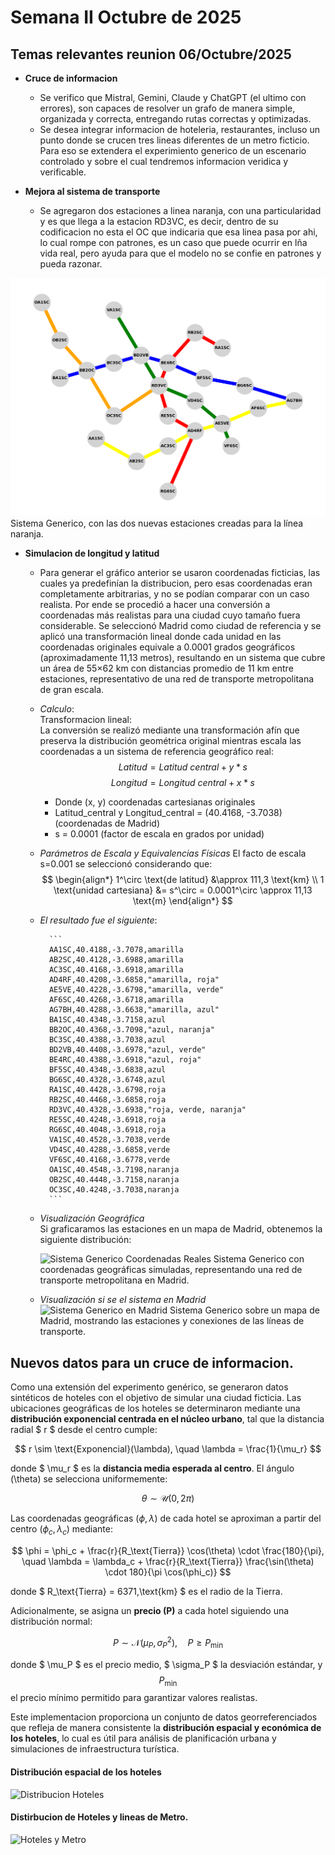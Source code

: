 # Semana II  Octubre de 2025 

## Temas relevantes reunion 06/Octubre/2025

- **Cruce de informacion**
    - Se verifico que Mistral, Gemini, Claude y ChatGPT (el ultimo con errores), son capaces de resolver un grafo de 
manera simple, organizada y correcta, entregando rutas correctas y optimizadas.
    - Se desea integrar informacion de hoteleria, restaurantes, incluso un punto donde se crucen tres lineas diferentes de un
metro ficticio. Para eso se extendera el experimiento generico de un escenario controlado y sobre el cual tendremos informacion veridica y
verificable.

- **Mejora al sistema de transporte**
    - Se agregaron dos estaciones a linea naranja, con una particularidad y es que llega a la estacion RD3VC, es decir, dentro de su
codificacion no esta el OC que indicaria que esa linea pasa por ahi, lo cual rompe con patrones, es un caso que puede ocurrir en lña vida real, pero ayuda
para que el modelo no se confie en patrones y pueda razonar.

![Sistema Generico](sistema_generico.png "Sistema Generico")
Sistema Generico, con las dos nuevas estaciones creadas para la línea naranja.

- **Simulacion de longitud y latitud**
    - Para generar el gráfico anterior se usaron coordenadas ficticias, las cuales ya predefinían la distribucion, pero esas coordenadas 
eran completamente arbitrarias, y no se podían comparar con un caso realista. Por ende se procedió a hacer una conversión a coordenadas más realistas 
para una ciudad cuyo tamaño fuera considerable. Se seleccionó Madrid como ciudad de referencia y se aplicó una transformación lineal donde cada unidad 
en las coordenadas originales equivale a 0.0001 grados geográficos (aproximadamente 11,13 metros), resultando en un sistema que cubre un área de 55×62 km 
con distancias promedio de 11 km entre estaciones, representativo de una red de transporte metropolitana de gran escala.
    - *Calculo*:  
  Transformacion lineal:  
  La conversión se realizó mediante una transformación afín que preserva la distribución geométrica original mientras escala las coordenadas a un sistema 
de referencia geográfico real:
      $$ Latitud = Latitud\ central + y * s $$
      $$ Longitud = Longitud\ central + x * s $$
        - Donde (x, y) coordenadas cartesianas originales
        - Latitud_central y Longitud_central = (40.4168, -3.7038) (coordenadas de Madrid)
        - s = 0.0001 (factor de escala en grados por unidad)
    - *Parámetros de Escala y Equivalencias Físicas*
  El facto de escala s=0.001 se seleccionó considerando que:
    $$
    \begin{align*}
    1^\circ \text{de latitud} &\approx 111,3 \text{km} \\
    1 \text{unidad cartesiana} &= s^\circ = 0.0001^\circ \approx 11,13 \text{m}
    \end{align*}
    $$

    - *El resultado fue el siguiente*:

            ```
            AA1SC,40.4188,-3.7078,amarilla
            AB2SC,40.4128,-3.6988,amarilla
            AC3SC,40.4168,-3.6918,amarilla
            AD4RF,40.4208,-3.6858,"amarilla, roja"
            AE5VE,40.4228,-3.6798,"amarilla, verde"
            AF6SC,40.4268,-3.6718,amarilla
            AG7BH,40.4288,-3.6638,"amarilla, azul"
            BA1SC,40.4348,-3.7158,azul
            BB2OC,40.4368,-3.7098,"azul, naranja"
            BC3SC,40.4388,-3.7038,azul
            BD2VB,40.4408,-3.6978,"azul, verde"
            BE4RC,40.4388,-3.6918,"azul, roja"
            BF5SC,40.4348,-3.6838,azul
            BG6SC,40.4328,-3.6748,azul
            RA1SC,40.4428,-3.6798,roja
            RB2SC,40.4468,-3.6858,roja
            RD3VC,40.4328,-3.6938,"roja, verde, naranja"
            RE5SC,40.4248,-3.6918,roja
            RG6SC,40.4048,-3.6918,roja
            VA1SC,40.4528,-3.7038,verde
            VD4SC,40.4288,-3.6858,verde
            VF6SC,40.4168,-3.6778,verde
            OA1SC,40.4548,-3.7198,naranja
            OB2SC,40.4448,-3.7158,naranja
            OC3SC,40.4248,-3.7038,naranja
            ```
    - *Visualización Geográfica*  
    Si graficaramos las estaciones en un mapa de Madrid, obtenemos la siguiente distribución:

        ![Sistema Generico Coordenadas Reales](estaciones_sobre_mapa_madrid.png "Sistema Generico Coordenadas Reales")
        Sistema Generico con coordenadas geográficas simuladas, representando una red de transporte metropolitana en Madrid.
        
    - *Visualización si se el sistema en Madrid*
        ![Sistema Generico en Madrid](sistema_generico_madrid.png "Sistema Generico en Madrid")
        Sistema Generico sobre un mapa de Madrid, mostrando las estaciones y conexiones de las líneas de transporte.

## Nuevos datos para un cruce de informacion. 


Como una extensión del experimento genérico, se generaron datos sintéticos de hoteles con el objetivo de simular una ciudad 
ficticia. Las ubicaciones geográficas de los hoteles se determinaron mediante una **distribución exponencial centrada en el 
núcleo urbano**, tal que la distancia radial $ r $ desde el centro cumple:

$$
r \sim \text{Exponencial}(\lambda), \quad \lambda = \frac{1}{\mu_r}
$$

donde $ \mu_r $ es la **distancia media esperada al centro**. El ángulo \(\theta\) se selecciona uniformemente:

$$
\theta \sim \mathcal{U}(0, 2\pi)
$$

Las coordenadas geográficas $(\phi, \lambda)$ de cada hotel se aproximan a partir del centro $(\phi_c, \lambda_c)$ mediante:

$$
\phi = \phi_c + \frac{r}{R_\text{Tierra}} \cos(\theta) \cdot \frac{180}{\pi}, \quad
\lambda = \lambda_c + \frac{r}{R_\text{Tierra}} \frac{\sin(\theta) \cdot 180}{\pi \cos(\phi_c)}
$$

donde $ R_\text{Tierra} = 6371\,\text{km} $ es el radio de la Tierra.  

Adicionalmente, se asigna un **precio \(P\)** a cada hotel siguiendo una distribución normal:

$$
P \sim \mathcal{N}(\mu_P, \sigma_P^2), \quad P \geq P_\text{min}
$$

donde $ \mu_P $ es el precio medio, $ \sigma_P $ la desviación estándar, y $$ P_\text{min} $$ el precio mínimo permitido para garantizar valores realistas.  

Este implementacion proporciona un conjunto de datos georreferenciados que refleja de manera consistente la **distribución espacial y económica de los hoteles**, 
lo cual es útil para análisis de planificación urbana y simulaciones de infraestructura turística.

#### **Distribución espacial de los hoteles**

![Distribucion Hoteles](hoteles_concentrados_sobre_mapa_centro_madrid.png "Distribucion Hoteles")    

#### **Distirbucion de Hoteles y lineas de Metro.**

![Hoteles y Metro](hoteles_concentrados_centro_y_metro_madrid.png "Hoteles y Metro")

